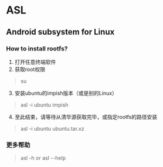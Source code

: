 # ASL
## Android subsystem for Linux

### How to install rootfs?
1. 打开任意终端软件
2. 获取root权限
> su
3. 安装ubuntu的impish版本（或是别的Linux）
> asl -i ubuntu impish
4. 至此结束，请等待从清华源获取完毕，或指定rootfs的路径安装
> asl -i ubuntu ubuntu.tar.xz

### 更多帮助
> asl -h or asl --help
